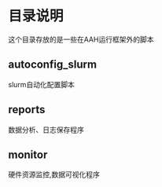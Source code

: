 # 目录说明
这个目录存放的是一些在AAH运行框架外的脚本
## autoconfig_slurm
slurm自动化配置脚本
## reports
数据分析、日志保存程序
## monitor
硬件资源监控,数据可视化程序
